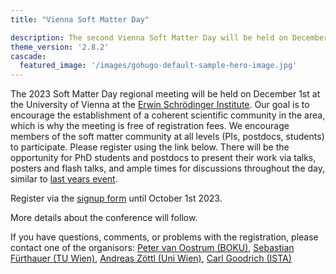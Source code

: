 ```yaml
---
title: "Vienna Soft Matter Day"

description: The second Vienna Soft Matter Day will be held on December 1st 2023 at the Erwin Schrödinger Institute of University of Vienna
theme_version: '2.8.2'
cascade:
  featured_image: '/images/gohugo-default-sample-hero-image.jpg'
---
```


The 2023 Soft Matter Day regional meeting will be held on December 1st 
at the University of Vienna at the [Erwin Schrödinger Institute](https://www.esi.ac.at/). Our goal is to encourage the establishment of a
coherent scientific community in
the area, which is why the meeting is free of registration fees. We encourage members of the soft matter community at all levels (PIs, postdocs, students)
to participate. Please register using the link below. There will be
the opportunity for PhD students and postdocs to present their work via talks, posters and flash talks, and ample times for discussions throughout the day, similar to [last years event](vsmd22). 

Register via the [signup form](https://forms.gle/t31yk89tL9xEsjy69) until October 1st 2023.

More details about the conference will follow.

If you have questions, comments, or problems with the registration, please contact one of the organisors:
[Peter van Oostrum (BOKU)](mailto:peter.van.oostrum@boku.ac.at), [Sebastian Fürthauer (TU Wien)](mailto:fuerthauer@iap.tuwien.ac.at),
[Andreas Zöttl (Uni Wien)](mailto:andreas.zoettl@univie.ac.at), [Carl Goodrich (ISTA)](mailto:carl.goodrich@ist.ac.at)




